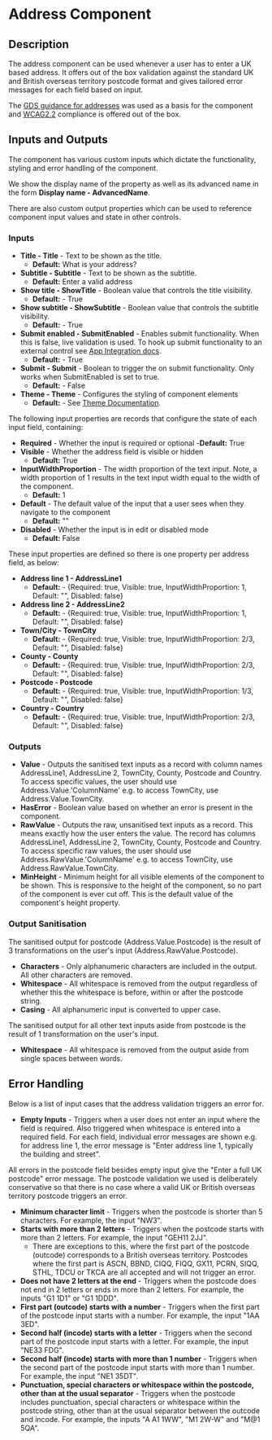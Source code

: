 # Address Component

## Description

The address component can be used whenever a user has to enter a UK based address. It offers out of the box validation against the standard UK and British overseas territory postcode format and gives tailored error messages for each field based on input.

The [GDS guidance for addresses](https://design-system.service.gov.uk/patterns/addresses/) was used as a basis for the component and [WCAG2.2](https://www.w3.org/WAI/WCAG22/Understanding/) compliance is offered out of the box.

## Inputs and Outputs

The component has various custom inputs which dictate the functionality, styling and error handling of the component.

We show the display name of the property as well as its advanced name in the form **Display name - AdvancedName**.

There are also custom output properties which can be used to reference component input values and state in other controls.

### Inputs

- **Title - Title** - Text to be shown as the title.
    - **Default:** What is your address?
- **Subtitle - Subtitle** - Text to be shown as the subtitle.
    - **Default:** Enter a valid address
- **Show title - ShowTitle** - Boolean value that controls the title visibility.
    - **Default:** - True
- **Show subtitle - ShowSubtitle** - Boolean value that controls the subtitle visibility.
    - **Default:** - True
- **Submit enabled - SubmitEnabled** - Enables submit functionality. When this is false, live validation is used. To hook up submit functionality to an external control see [App Integration docs](./../AppIntegration.md).
    - **Default:** - True
- **Submit - Submit** - Boolean to trigger the on submit functionality. Only works when SubmitEnabled is set to true.
    - **Default:** - False
- **Theme - Theme** - Configures the styling of component elements
    - **Default:** - See [Theme Documentation](../Theme.md).

The following input properties are records that configure the state of each input field, containing:
- **Required** - Whether the input is required or optional
    -**Default:** True
- **Visible** - Whether the address field is visible or hidden
    - **Default:** True
- **InputWidthProportion** - The width proportion of the text input. Note, a width proportion of 1 results in the text input width equal to the width of the component.
    - **Default:** 1
- **Default** - The default value of the input that a user sees when they navigate to the component
    - **Default:** ""
- **Disabled** - Whether the input is in edit or disabled mode
    - **Default:** False

These input properties are defined so there is one property per address field, as below:

- **Address line 1 - AddressLine1** 
    - **Default:** - {Required: true, Visible: true, InputWidthProportion: 1, Default: "", Disabled: false}
- **Address line 2 - AddressLine2**
    - **Default:** - {Required: true, Visible: true, InputWidthProportion: 1, Default: "", Disabled: false}
- **Town/City - TownCity**
    - **Default:** - {Required: true, Visible: true, InputWidthProportion: 2/3, Default: "", Disabled: false}
- **County - County**
    - **Default:** - {Required: true, Visible: true, InputWidthProportion: 2/3, Default: "", Disabled: false}
- **Postcode - Postcode**
    - **Default:** - {Required: true, Visible: true, InputWidthProportion: 1/3, Default: "", Disabled: false}
- **Country - Country**
    - **Default:** - {Required: true, Visible: true, InputWidthProportion: 2/3, Default: "", Disabled: false}

### Outputs
- **Value** - Outputs the sanitised text inputs as a record with column names AddressLine1, AddressLine 2, TownCity, County, Postcode and Country. To access specific values, the user should use Address.Value.'ColumnName' e.g. to access TownCity, use Address.Value.TownCity.
- **HasError** - Boolean value based on whether an error is present in the component.
- **RawValue** - Outputs the raw, unsanitised text inputs as a record. This means exactly how the user enters the value. The record has columns AddressLine1, AddressLine 2, TownCity, County, Postcode and Country. To access specific raw values, the user should use Address.RawValue.'ColumnName' e.g. to access TownCity, use Address.RawValue.TownCity.
- **MinHeight** - Minimum height for all visible elements of the component to be shown. This is responsive to the height of the component, so no part of the component is ever cut off. This is the default value of the component's height property.

### Output Sanitisation

The sanitised output for postcode (Address.Value.Postcode) is the result of 3 transformations on the user's input (Address.RawValue.Postcode).

- **Characters** - Only alphanumeric characters are included in the output. All other characters are removed.
- **Whitespace** - All whitespace is removed from the output regardless of whether this the whitespace is before, within or after the postcode string.
- **Casing** - All alphanumeric input is converted to upper case.

The sanitised output for all other text inputs aside from postcode is the result of 1 transformation on the user's input.

- **Whitespace** - All whitespace is removed from the output aside from single spaces between words.

## Error Handling

Below is a list of input cases that the address validation triggers an error for.

- **Empty Inputs** - Triggers when a user does not enter an input where the field is required. Also triggered when whitespace is entered into a required field. For each field, individual error messages are shown e.g. for address line 1, the error message is "Enter address line 1, typically the building and street".

All errors in the postcode field besides empty input give the "Enter a full UK postcode" error message. The postcode validation we used is deliberately conservative so that there is no case where a valid UK or British overseas territory postcode triggers an error.

- **Minimum character limit** - Triggers when the postcode is shorter than 5 characters. For example, the input "NW3".
- **Starts with more than 2 letters** - Triggers when the postcode starts with more than 2 letters. For example, the input "GEH11 2JJ".
    - There are exceptions to this, where the first part of the postcode (outcode) corresponds to a British overseas territory. Postcodes where the first part is ASCN, BBND, CIQQ, FIQQ, GX11, PCRN, SIQQ, STHL, TDCU or TKCA are all accepted and will not trigger an error.
- **Does not have 2 letters at the end** - Triggers when the postcode does not end in 2 letters or ends in more than 2 letters. For example, the inputs "G1 1D1" or "G1 1DDD".
- **First part (outcode) starts with a number** - Triggers when the first part of the postcode input starts with a number. For example, the input "1AA 3ED".
- **Second half (incode) starts with a letter** - Triggers when the second part of the postcode input starts with a letter. For example, the input "NE33 FDG".
- **Second half (incode) starts with more than 1 number** - Triggers when the second part of the postcode input starts with more than 1 number. For example, the input "NE1 35DT".
- **Punctuation, special characters or whitespace within the postcode, other than at the usual separator** - Triggers when the postcode includes punctuation, special characters or whitespace within the postcode string, other than at the usual separator between the outcode and incode. For example, the inputs "A A1 1WW", "M1 2W-W" and "M@1 5QA".
